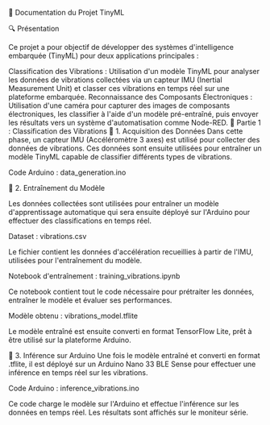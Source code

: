 📌 Documentation du Projet TinyML

🔍 Présentation

Ce projet a pour objectif de développer des systèmes d'intelligence embarquée (TinyML) pour deux applications principales :

Classification des Vibrations : Utilisation d'un modèle TinyML pour analyser les données de vibrations collectées via un capteur IMU (Inertial Measurement Unit) et classer ces vibrations en temps réel sur une plateforme embarquée.
Reconnaissance des Composants Électroniques : Utilisation d'une caméra pour capturer des images de composants électroniques, les classifier à l'aide d'un modèle pré-entraîné, puis envoyer les résultats vers un système d'automatisation comme Node-RED.
🔬 Partie 1 : Classification des Vibrations
📌 1. Acquisition des Données
Dans cette phase, un capteur IMU (Accéléromètre 3 axes) est utilisé pour collecter des données de vibrations. Ces données sont ensuite utilisées pour entraîner un modèle TinyML capable de classifier différents types de vibrations.

Code Arduino : data_generation.ino



📌 2. Entraînement du Modèle

Les données collectées sont utilisées pour entraîner un modèle d'apprentissage automatique qui sera ensuite déployé sur l'Arduino pour effectuer des classifications en temps réel.

Dataset : vibrations.csv

Le fichier contient les données d'accélération recueillies à partir de l'IMU, utilisées pour l'entraînement du modèle.

Notebook d'entraînement : training_vibrations.ipynb

Ce notebook contient tout le code nécessaire pour prétraiter les données, entraîner le modèle et évaluer ses performances.

Modèle obtenu : vibrations_model.tflite

Le modèle entraîné est ensuite converti en format TensorFlow Lite, prêt à être utilisé sur la plateforme Arduino.


📌 3. Inférence sur Arduino
Une fois le modèle entraîné et converti en format .tflite, il est déployé sur un Arduino Nano 33 BLE Sense pour effectuer une inférence en temps réel sur les vibrations.

Code Arduino : inference_vibrations.ino

Ce code charge le modèle sur l'Arduino et effectue l'inférence sur les données en temps réel. Les résultats sont affichés sur le moniteur série.


